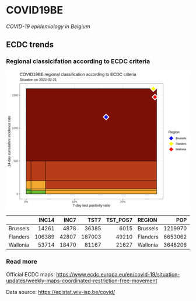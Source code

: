 
# COVID19BE

*COVID-19 epidemiology in Belgium*

## ECDC trends

### Regional classicifation according to ECDC criteria

![](COVID9BE-ecdc-trend.png)

|          |  INC14 |  INC7 |   TST7 | TST\_POS7 | REGION   |     POP | INC14\_RT |       PR7 |          GR |
| :------- | -----: | ----: | -----: | --------: | :------- | ------: | --------: | --------: | ----------: |
| Brussels |  14261 |  4878 |  36385 |      6015 | Brussels | 1219970 |  1168.963 | 0.1653154 | \-0.4801236 |
| Flanders | 106389 | 42807 | 187003 |     49210 | Flanders | 6653062 |  1599.098 | 0.2631509 | \-0.3267434 |
| Wallonia |  53714 | 18470 |  81167 |     21627 | Wallonia | 3648206 |  1472.340 | 0.2664507 | \-0.4759392 |

### Read more

Official ECDC maps:
<https://www.ecdc.europa.eu/en/covid-19/situation-updates/weekly-maps-coordinated-restriction-free-movement>

Data source: <https://epistat.wiv-isp.be/covid/>
